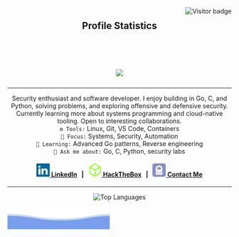 <img align="right" src="https://visitor-badge.laobi.icu/badge?page_id=aseemchopra25.aseemchopra25" alt="Visitor badge" loading="lazy">
<h2 align="center">Profile Statistics</h2>
<br>
<p align=center>
  <h1 align="center">
  <a href="https://github.com/aseemchopra25">
    <img src="https://readme-typing-svg.herokuapp.com?color=9fef00&size=30&center=true&vCenter=true&width=550&lines=Hi!+I'm+Aseem+Chopra;Welcome+to+my+Github+Profile">
  </a>
</h1>
<hr>
<p align="center">
  Security enthusiast and software developer. I enjoy building in Go, C, and Python,
  solving problems, and exploring offensive and defensive security.
  Currently learning more about systems programming and cloud-native tooling.
  Open to interesting collaborations.
  <br>
  <code>⚙️ Tools:</code> Linux, Git, VS Code, Containers
  <br>
  <code>🎯 Focus:</code> Systems, Security, Automation
  <br>
  <code>🌱 Learning:</code> Advanced Go patterns, Reverse engineering
  <br>
  <code>💬 Ask me about:</code> Go, C, Python, security labs
</p>
<h4 align="center">
  <a href="https://www.linkedin.com/in/aseemchopra/" title="LinkedIn Profile"><img width="30" src="img/linkedin.svg" alt="LinkedIn" loading="lazy"> LinkedIn</a>
  &nbsp;&nbsp;|&nbsp;&nbsp;
  <a href="https://www.hackthebox.eu/profile/23243" title="HackTheBox Profile"><img width="30" src="img/htb.svg" alt="Hack The Box" loading="lazy"> HackTheBox</a>
  &nbsp;&nbsp;|&nbsp;&nbsp;
  <a href="mailto:aseemchopra@protonmail.com" title="Protonmail"><img width="30" src="img/protonmail.svg" alt="Protonmail" loading="lazy"> Contact Me</a>
</h4>
<hr>
<p align="center">
  <img alt="Top Languages" src="https://github-readme-stats.vercel.app/api/top-langs/?username=aseemchopra25&layout=compact&theme=radical&langs_count=8" height="160" loading="lazy">
</p>
<img align="center" src="https://raw.githubusercontent.com/aseemchopra25/external-files/main/bottom_header.svg" alt="Decorative footer banner" loading="lazy">
